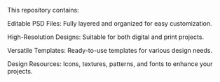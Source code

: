 This repository contains:

Editable PSD Files: Fully layered and organized for easy customization.

High-Resolution Designs: Suitable for both digital and print projects.

Versatile Templates: Ready-to-use templates for various design needs.

Design Resources: Icons, textures, patterns, and fonts to enhance your projects.

